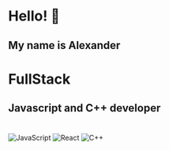 # Hello! 👋
## My name is Alexander 
# FullStack
## Javascript and C++ developer
#
###
![JavaScript](https://img.shields.io/badge/-JavaScript-black?style=for-the-badge&logo=JavaScript&logoColor=)
![React](https://img.shields.io/badge/-React-black?style=for-the-badge&logo=React&logoColor=)
![C++](https://img.shields.io/badge/-cplusplus-black?style=for-the-badge&logo=cplusplus&logoColor=)





